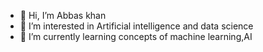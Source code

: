 - 👋 Hi, I’m Abbas khan
- 👀 I’m interested in Artificial intelligence and data science 
- 🌱 I’m currently learning concepts of machine learning,AI

<!---
AbbasAppentus/AbbasAppentus is a ✨ special ✨ repository because its `README.md` (this file) appears on your GitHub profile.
You can click the Preview link to take a look at your changes.
--->
